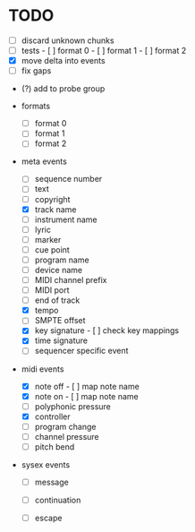 # TODO

- [ ] discard unknown chunks
- [ ] tests
      - [ ] format 0
      - [ ] format 1
      - [ ] format 2
- [x] move delta into events
- [ ] fix gaps
- (?) add to probe group

- formats
    - [ ] format 0
    - [ ] format 1
    - [ ] format 2

- meta events
    - [ ] sequence number
    - [ ] text
    - [ ] copyright
    - [x] track name 
    - [ ] instrument name
    - [ ] lyric
    - [ ] marker
    - [ ] cue point
    - [ ] program name
    - [ ] device name
    - [ ] MIDI channel prefix
    - [ ] MIDI port
    - [ ] end of track
    - [x] tempo
    - [ ] SMPTE offset
    - [x] key signature
          - [ ] check key mappings
    - [x] time signature
    - [ ] sequencer specific event

- midi events
    - [x] note off
          - [ ] map note name
    - [x] note on
          - [ ] map note name
    - [ ] polyphonic pressure
    - [x] controller
    - [ ] program change
    - [ ] channel pressure
    - [ ] pitch bend

- sysex events
    - [ ] message
    - [ ] continuation
    - [ ] escape

